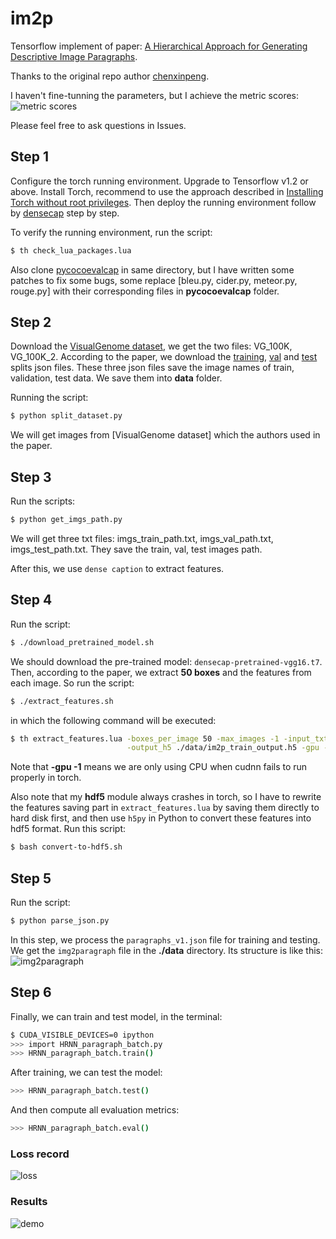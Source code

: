 # im2p
Tensorflow implement of paper: [A Hierarchical Approach for Generating Descriptive Image Paragraphs](http://cs.stanford.edu/people/ranjaykrishna/im2p/index.html).

Thanks to the original repo author [chenxinpeng](https://github.com/chenxinpeng/im2p).

I haven't fine-tunning the parameters, but I achieve the metric scores:
![metric scores](https://github.com/chenxinpeng/im2p/blob/master/img/metric_scores.png)

Please feel free to ask questions in Issues.

## Step 1
Configure the torch running environment. Upgrade to Tensorflow v1.2 or above. Install Torch, recommend to use the approach described in [Installing Torch without root privileges](https://milindpadalkar.wordpress.com/2016/03/04/installing-torch-without-root-privileges/). Then deploy the running environment follow by [densecap](https://github.com/jcjohnson/densecap) step by step.

To verify the running environment, run the script:
```bash
$ th check_lua_packages.lua
```

Also clone [pycocoevalcap](https://github.com/tylin/coco-caption.git) in same directory, but I have written some patches to fix some bugs, some replace [bleu.py, cider.py, meteor.py, rouge.py] with their corresponding files in **pycocoevalcap** folder. 

## Step 2
Download the [VisualGenome dataset](http://visualgenome.org/), we get the two files: VG_100K, VG_100K_2. According to the paper, we download the [training](https://cs.stanford.edu/people/ranjaykrishna/im2p/train_split.json), [val](https://cs.stanford.edu/people/ranjaykrishna/im2p/val_split.json) and [test](https://cs.stanford.edu/people/ranjaykrishna/im2p/test_split.json) splits json files. These three json files save the image names of train, validation, test data. We save them into **data** folder.

Running the script:
```bash
$ python split_dataset.py
```
We will get images from [VisualGenome dataset] which the authors used in the paper.

## Step 3
Run the scripts:
```bash
$ python get_imgs_path.py
```
We will get three txt files: imgs_train_path.txt, imgs_val_path.txt, imgs_test_path.txt. They save the train, val, test images path.

After this, we use `dense caption` to extract features. 

## Step 4
Run the script:
```bash
$ ./download_pretrained_model.sh
```
We should download the pre-trained model: `densecap-pretrained-vgg16.t7`.
Then, according to the paper, we extract **50 boxes** and the features from each image. So run the script:
```bash
$ ./extract_features.sh
```
in which the following command will be executed:
```bash
$ th extract_features.lua -boxes_per_image 50 -max_images -1 -input_txt imgs_train_path.txt \
                          -output_h5 ./data/im2p_train_output.h5 -gpu -1 -use_cudnn 0
```

Note that **-gpu -1** means we are only using CPU when cudnn fails to run properly in torch.

Also note that my **hdf5** module always crashes in torch, so I have to rewrite the features saving part in `extract_features.lua` by saving them directly to hard disk first, and then use `h5py` in Python to convert these features into hdf5 format. Run this script:
```bash
$ bash convert-to-hdf5.sh
```

## Step 5
Run the script:
```bash
$ python parse_json.py
```
In this step, we process the `paragraphs_v1.json` file for training and testing. We get the `img2paragraph` file in the **./data** directory. Its structure is like this:
![img2paragraph](https://github.com/chenxinpeng/im2p/blob/master/img/4.png)


## Step 6
Finally, we can train and test model, in the terminal:
```bash
$ CUDA_VISIBLE_DEVICES=0 ipython
>>> import HRNN_paragraph_batch.py
>>> HRNN_paragraph_batch.train()
```
After training, we can test the model:
```bash
>>> HRNN_paragraph_batch.test()
```
And then compute all evaluation metrics:
```bash
>>> HRNN_paragraph_batch.eval()
```

### Loss record
![loss](https://github.com/Wentong-DST/im2p/blob/master/loss_imgs/250.png)

### Results
![demo](https://github.com/chenxinpeng/im2p/blob/master/img/HRNN_demo.png)
